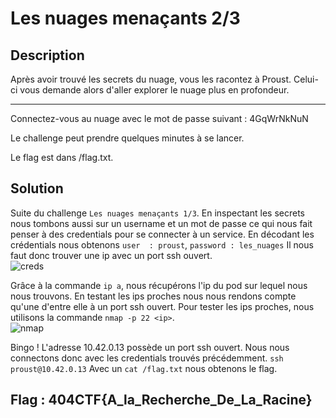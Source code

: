 # Les nuages menaçants 2/3

## Description

Après avoir trouvé les secrets du nuage, vous les racontez à Proust. Celui-ci vous demande alors d'aller explorer le nuage plus en profondeur.

---

Connectez-vous au nuage avec le mot de passe suivant : 4GqWrNkNuN

Le challenge peut prendre quelques minutes à se lancer.

Le flag est dans /flag.txt.

## Solution

Suite du challenge `Les nuages menaçants 1/3`. En inspectant les secrets nous tombons aussi sur un username et un mot de passe ce qui nous fait penser à des credentials pour se connecter à un service. En décodant les crédentials nous obtenons `user  : proust`, `password : les_nuages` Il nous faut donc trouver une ip avec un port ssh ouvert.  
![creds](./creds.png)

Grâce à la commande `ip a`, nous récupérons l'ip du pod sur lequel nous nous trouvons. En testant les ips proches nous nous rendons compte qu'une d'entre elle à un port ssh ouvert. Pour tester les ips proches, nous utilisons la commande `nmap -p 22 <ip>`.  
![nmap](./nmap.png)

Bingo ! L'adresse 10.42.0.13 possède un port ssh ouvert. Nous nous connectons donc avec les credentials trouvés précédemment. `ssh proust@10.42.0.13`
Avec un `cat /flag.txt` nous obtenons le flag.

## Flag : 404CTF{A_la_Recherche_De_La_Racine}
